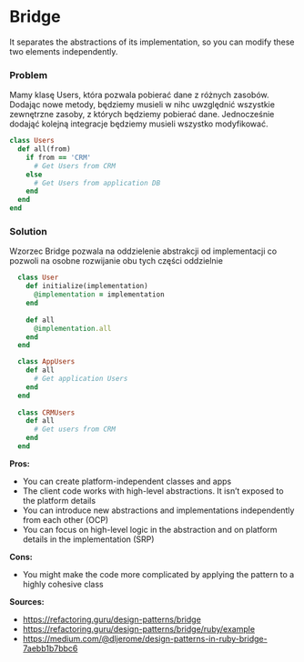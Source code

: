 # Bridge

It separates the abstractions of its implementation, so you can modify these two elements independently.

### Problem

Mamy klasę Users, która pozwala pobierać dane z różnych zasobów. Dodając nowe metody, będziemy musieli w nihc uwzględnić wszystkie zewnętrzne zasoby, z których będziemy pobierać dane. Jednocześnie dodająć kolejną integracje będziemy musieli wszystko modyfikować.

``` Ruby
class Users
  def all(from)
    if from == 'CRM'
      # Get Users from CRM
    else
      # Get Users from application DB
    end
  end
end
```

### Solution

Wzorzec Bridge pozwala na oddzielenie abstrakcji od implementacji co pozwoli na osobne rozwijanie obu tych części oddzielnie

``` Ruby
  class User
    def initialize(implementation)
      @implementation = implementation
    end
    
    def all
      @implementation.all
    end
  end

  class AppUsers
    def all
      # Get application Users
    end
  end
  
  class CRMUsers
    def all
      # Get users from CRM
    end
  end
```

**Pros:**
- You can create platform-independent classes and apps
- The client code works with high-level abstractions. It isn’t exposed to the platform details
- You can introduce new abstractions and implementations independently from each other (OCP)
- You can focus on high-level logic in the abstraction and on platform details in the implementation (SRP)

**Cons:**
- You might make the code more complicated by applying the pattern to a highly cohesive class

**Sources:**
- https://refactoring.guru/design-patterns/bridge
- https://refactoring.guru/design-patterns/bridge/ruby/example
- https://medium.com/@dljerome/design-patterns-in-ruby-bridge-7aebb1b7bbc6

